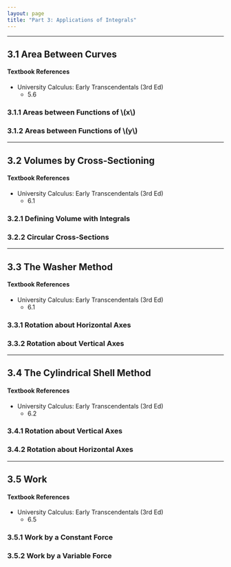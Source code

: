 ```yaml
---
layout: page
title: "Part 3: Applications of Integrals"
---
```


---

## 3.1 Area Between Curves

#### Textbook References

- University Calculus: Early Transcendentals (3rd Ed)
    - 5.6

### 3.1.1 Areas between Functions of \\(x\\)

### 3.1.2 Areas between Functions of \\(y\\)

---

## 3.2 Volumes by Cross-Sectioning

#### Textbook References

- University Calculus: Early Transcendentals (3rd Ed)
    - 6.1

### 3.2.1 Defining Volume with Integrals

### 3.2.2 Circular Cross-Sections



---

## 3.3 The Washer Method

#### Textbook References

- University Calculus: Early Transcendentals (3rd Ed)
    - 6.1

### 3.3.1 Rotation about Horizontal Axes

### 3.3.2 Rotation about Vertical Axes



---

## 3.4 The Cylindrical Shell Method

#### Textbook References

- University Calculus: Early Transcendentals (3rd Ed)
    - 6.2

### 3.4.1 Rotation about Vertical Axes

### 3.4.2 Rotation about Horizontal Axes



---

## 3.5 Work

#### Textbook References

- University Calculus: Early Transcendentals (3rd Ed)
    - 6.5

### 3.5.1 Work by a Constant Force

### 3.5.2 Work by a Variable Force
